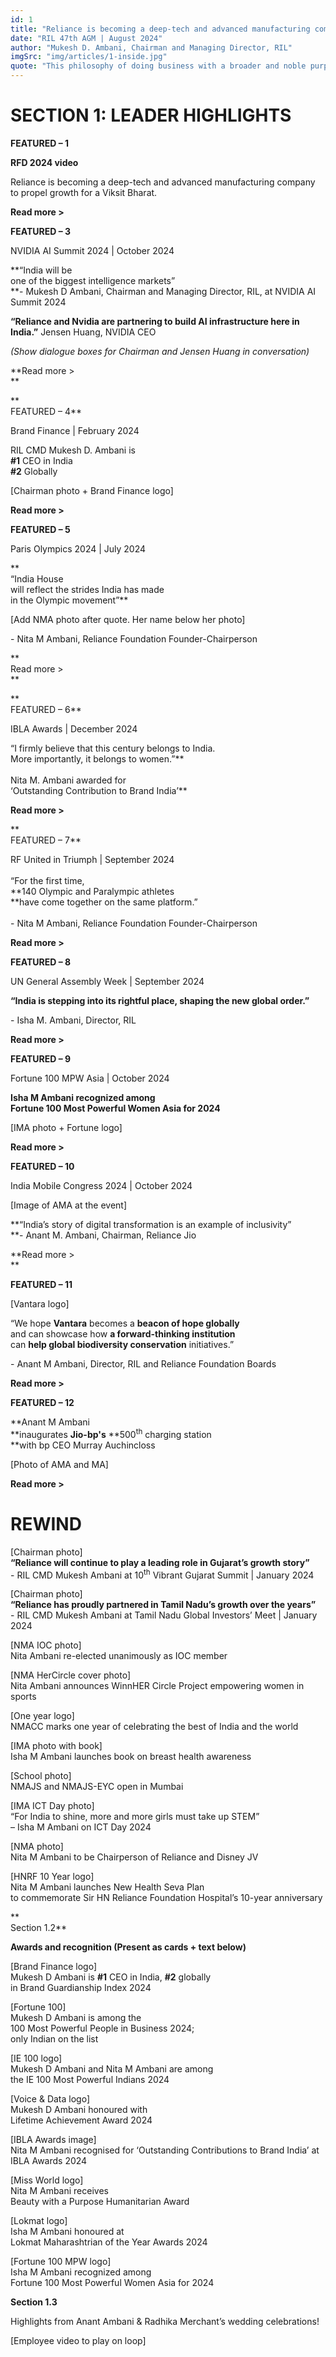 ```yaml
---
id: 1
title: "Reliance is becoming a deep-tech and advanced manufacturing company to propel growth for a Viksit Bharat"
date: "RIL 47th AGM | August 2024"
author: "Mukesh D. Ambani, Chairman and Managing Director, RIL"
imgSrc: "img/articles/1-inside.jpg"
quote: "This philosophy of doing business with a broader and noble purpose is instilled in all of us by our Founder Chairman, Shri Dhirubhai Ambani."
---
```


# SECTION 1: LEADER HIGHLIGHTS

**FEATURED – 1**

**RFD 2024 video**

Reliance is becoming a deep-tech and advanced manufacturing company to propel growth for a Viksit Bharat.

**Read more >**

**FEATURED – 3**

NVIDIA AI Summit 2024 | October 2024

**“India will be  
one of the biggest intelligence markets”  
**\- Mukesh D Ambani, Chairman and Managing Director, RIL, at NVIDIA AI Summit 2024

**“Reliance and Nvidia are partnering to build AI infrastructure here in India.”** Jensen Huang, NVIDIA CEO

_(Show dialogue boxes for Chairman and Jensen Huang in conversation)_

**Read more >  
**

**  
FEATURED – 4**

Brand Finance | February 2024

RIL CMD Mukesh D. Ambani is  
**#1** CEO in India  
**#2** Globally

\[Chairman photo + Brand Finance logo\]

**Read more >**

**FEATURED – 5**

Paris Olympics 2024 | July 2024

**  
“India House  
will reflect the strides India has made  
in the Olympic movement”**

\[Add NMA photo after quote. Her name below her photo\]

\- Nita M Ambani, Reliance Foundation Founder-Chairperson

**  
Read more >  
**

**  
FEATURED – 6**

IBLA Awards | December 2024

“I firmly believe that this century belongs to India.  
More importantly, it belongs to women.”**  
<br/>Nita M. Ambani awarded for  
‘Outstanding Contribution to Brand India’**

**Read more >**

**  
FEATURED – 7**

RF United in Triumph | September 2024  
<br/>“For the first time,  
**140 Olympic and Paralympic athletes  
**have come together on the same platform.”  
<br/>\- Nita M Ambani, Reliance Foundation Founder-Chairperson

**Read more >**

**FEATURED – 8**

UN General Assembly Week | September 2024

**“India is stepping into its rightful place, shaping the new global order.”**

\- Isha M. Ambani, Director, RIL

**Read more >**

**FEATURED – 9**

Fortune 100 MPW Asia | October 2024

**Isha M Ambani recognized among  
Fortune 100 Most Powerful Women Asia for 2024**

\[IMA photo + Fortune logo\]

**Read more >**

**FEATURED – 10**

India Mobile Congress 2024 | October 2024

\[Image of AMA at the event\]

**“India’s story of digital transformation is an example of inclusivity”  
**\- Anant M. Ambani, Chairman, Reliance Jio

**Read more >  
**

**FEATURED – 11**

\[Vantara logo\]

“We hope **Vantara** becomes a **beacon of hope globally**  
and can showcase how **a forward-thinking institution**  
can **help global biodiversity conservation** initiatives.”

\- Anant M Ambani, Director, RIL and Reliance Foundation Boards

**Read more >**

**FEATURED – 12**

**Anant M Ambani  
**inaugurates **Jio-bp's** **500<sup>th</sup> charging station  
**with bp CEO Murray Auchincloss

\[Photo of AMA and MA\]

**Read more >**

# REWIND

\[Chairman photo\]  
**“Reliance will continue to play a leading role in Gujarat’s growth story”**  
\- RIL CMD Mukesh Ambani at 10<sup>th</sup> Vibrant Gujarat Summit | January 2024

\[Chairman photo\]  
**“Reliance has proudly partnered in Tamil Nadu’s growth over the years”**  
\- RIL CMD Mukesh Ambani at Tamil Nadu Global Investors’ Meet | January 2024

\[NMA IOC photo\]  
Nita Ambani re-elected unanimously as IOC member

\[NMA HerCircle cover photo\]  
Nita Ambani announces WinnHER Circle Project empowering women in sports

\[One year logo\]  
NMACC marks one year of celebrating the best of India and the world

\[IMA photo with book\]  
Isha M Ambani launches book on breast health awareness

\[School photo\]  
NMAJS and NMAJS-EYC open in Mumbai

\[IMA ICT Day photo\]  
“For India to shine, more and more girls must take up STEM”  
– Isha M Ambani on ICT Day 2024

\[NMA photo\]  
Nita M Ambani to be Chairperson of Reliance and Disney JV

\[HNRF 10 Year logo\]  
Nita M Ambani launches New Health Seva Plan  
to commemorate Sir HN Reliance Foundation Hospital’s 10-year anniversary

**  
Section 1.2**

**Awards and recognition (Present as cards + text below)**

\[Brand Finance logo\]  
Mukesh D Ambani is **#1** CEO in India, **#2** globally  
in Brand Guardianship Index 2024

\[Fortune 100\]  
Mukesh D Ambani is among the  
100 Most Powerful People in Business 2024;  
only Indian on the list

\[IE 100 logo\]  
Mukesh D Ambani and Nita M Ambani are among  
the IE 100 Most Powerful Indians 2024

\[Voice & Data logo\]  
Mukesh D Ambani honoured with  
Lifetime Achievement Award 2024

\[IBLA Awards image\]  
Nita M Ambani recognised for
‘Outstanding Contributions to Brand India’
at IBLA Awards 2024

\[Miss World logo\]  
Nita M Ambani receives  
Beauty with a Purpose Humanitarian Award

\[Lokmat logo\]  
Isha M Ambani honoured at  
Lokmat Maharashtrian of the Year Awards 2024

\[Fortune 100 MPW logo\]  
Isha M Ambani recognized among  
Fortune 100 Most Powerful Women Asia for 2024

**Section 1.3**

Highlights from Anant Ambani & Radhika Merchant’s wedding celebrations!

\[Employee video to play on loop\]
